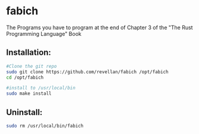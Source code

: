 # fabich

The Programs you have to program at the end of Chapter 3 of the "The Rust Programming Language" Book

## Installation:
```sh
#Clone the git repo
sudo git clone https://github.com/revellan/fabich /opt/fabich
cd /opt/fabich

#install to /usr/local/bin
sudo make install
```

## Uninstall:
```sh
sudo rm /usr/local/bin/fabich
```
